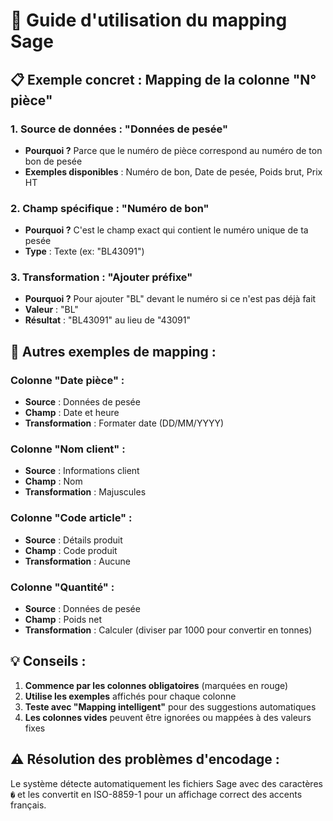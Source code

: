 # 🎯 Guide d'utilisation du mapping Sage

## 📋 Exemple concret : Mapping de la colonne "N° pièce"

### 1. **Source de données** : "Données de pesée"

- **Pourquoi ?** Parce que le numéro de pièce correspond au numéro de ton bon de pesée
- **Exemples disponibles** : Numéro de bon, Date de pesée, Poids brut, Prix HT

### 2. **Champ spécifique** : "Numéro de bon"

- **Pourquoi ?** C'est le champ exact qui contient le numéro unique de ta pesée
- **Type** : Texte (ex: "BL43091")

### 3. **Transformation** : "Ajouter préfixe"

- **Pourquoi ?** Pour ajouter "BL" devant le numéro si ce n'est pas déjà fait
- **Valeur** : "BL"
- **Résultat** : "BL43091" au lieu de "43091"

## 🔄 Autres exemples de mapping :

### Colonne "Date pièce" :

- **Source** : Données de pesée
- **Champ** : Date et heure
- **Transformation** : Formater date (DD/MM/YYYY)

### Colonne "Nom client" :

- **Source** : Informations client
- **Champ** : Nom
- **Transformation** : Majuscules

### Colonne "Code article" :

- **Source** : Détails produit
- **Champ** : Code produit
- **Transformation** : Aucune

### Colonne "Quantité" :

- **Source** : Données de pesée
- **Champ** : Poids net
- **Transformation** : Calculer (diviser par 1000 pour convertir en tonnes)

## 💡 Conseils :

1. **Commence par les colonnes obligatoires** (marquées en rouge)
2. **Utilise les exemples** affichés pour chaque colonne
3. **Teste avec "Mapping intelligent"** pour des suggestions automatiques
4. **Les colonnes vides** peuvent être ignorées ou mappées à des valeurs fixes

## ⚠️ Résolution des problèmes d'encodage :

Le système détecte automatiquement les fichiers Sage avec des caractères `�` et les convertit en ISO-8859-1 pour un affichage correct des accents français.

